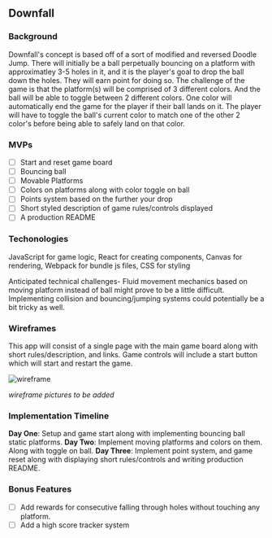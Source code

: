 ## Downfall

### Background 
Downfall's concept is based off of a sort of modified and reversed Doodle Jump. 
There will initially be a ball perpetually bouncing on a platform with approximatley 3-5 holes in it,
and it is the player's goal to drop the ball down the holes. They will earn point for doing so.
The challenge of the game is that the platform(s) will be comprised of 3 different colors. 
And the ball will be able to toggle between 2 different colors. One color will automatically 
end the game for the player if their ball lands on it. The player will have to toggle the 
ball's current color to match one of the other 2 color's before being able to safely land on that color.

### MVPs

- [ ] Start and reset game board
- [ ] Bouncing ball 
- [ ] Movable Platforms 
- [ ] Colors on platforms along with color toggle on ball 
- [ ] Points system based on the further your drop 
- [ ] Short styled description of game rules/controls displayed 
- [ ] A production README 

### Techonologies 

JavaScript for game logic,
React for creating components,
Canvas for rendering,
Webpack for bundle js files, 
CSS for styling 

Anticipated technical challenges- Fluid movement mechanics based on moving platform instead of ball
might prove to be a little difficult.
Implementing collision and bouncing/jumping systems could potentially be a bit tricky as well. 
 
### Wireframes 

This app will consist of a single page with the main game board along with short rules/description, and links. 
Game controls will include a start button which will start and restart the game. 

![wireframe](https://github.com/HardowarA/Downfall/assets/images/Screenshot%20from%202018-07-25%2001-17-21.png) 

*wireframe pictures to be added* 

### Implementation Timeline 

**Day One**: Setup and game start along with implementing bouncing ball static platforms.
**Day Two**: Implement moving platforms and colors on them. Along with toggle on ball.
**Day Three**: Implement point system, and game reset along with displaying short rules/controls and 
writing production README. 

### Bonus Features

- [ ] Add rewards for consecutive falling through holes without touching any platform. 
- [ ] Add a high score tracker system 
